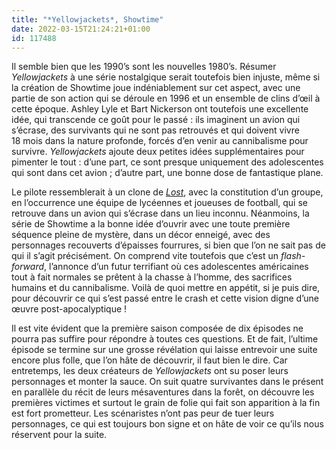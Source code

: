 ```yaml
---
title: "*Yellowjackets*, Showtime"
date: 2022-03-15T21:24:21+01:00
id: 117488 
---
```


Il semble bien que les 1990’s sont les nouvelles 1980’s. Résumer *Yellowjackets* à une série nostalgique serait toutefois bien injuste, même si la création de Showtime joue indéniablement sur cet aspect, avec une partie de son action qui se déroule en 1996 et un ensemble de clins d’œil à cette époque. Ashley Lyle et Bart Nickerson ont toutefois une excellente idée, qui transcende ce goût pour le passé : ils imaginent un avion qui s’écrase, des survivants qui ne sont pas retrouvés et qui doivent vivre 18 mois dans la nature profonde, forcés d’en venir au cannibalisme pour survivre. *Yellowjackets* ajoute deux petites idées supplémentaires pour pimenter le tout : d’une part, ce sont presque uniquement des adolescentes qui sont dans cet avion ; d’autre part, une bonne dose de fantastique plane.

Le pilote ressemblerait à un clone de *[Lost](https://voiretmanger.fr/lost-liebern-abrams-lindelof-abc/)*, avec la constitution d’un groupe, en l’occurrence une équipe de lycéennes et joueuses de football, qui se retrouve dans un avion qui s’écrase dans un lieu inconnu. Néanmoins, la série de Showtime a la bonne idée d’ouvrir avec une toute première séquence pleine de mystère, dans un décor enneigé, avec des personnages recouverts d’épaisses fourrures, si bien que l’on ne sait pas de qui il s’agit précisément. On comprend vite toutefois que c’est un *flash-forward*, l’annonce d’un futur terrifiant où ces adolescentes américaines tout à fait normales se prêtent à la chasse à l’homme, des sacrifices humains et du cannibalisme. Voilà de quoi mettre en appétit, si je puis dire, pour découvrir ce qui s’est passé entre le crash et cette vision digne d’une œuvre post-apocalyptique !

Il est vite évident que la première saison composée de dix épisodes ne pourra pas suffire pour répondre à toutes ces questions. Et de fait, l’ultime épisode se termine sur une grosse révélation qui laisse entrevoir une suite encore plus folle, que l’on hâte de découvrir, il faut bien le dire. Car entretemps, les deux créateurs de *Yellowjackets* ont su poser leurs personnages et monter la sauce. On suit quatre survivantes dans le présent en parallèle du récit de leurs mésaventures dans la forêt, on découvre les premières victimes et surtout le grain de folie qui fait son apparition à la fin est fort prometteur. Les scénaristes n’ont pas peur de tuer leurs personnages, ce qui est toujours bon signe et on hâte de voir ce qu’ils nous réservent pour la suite.
